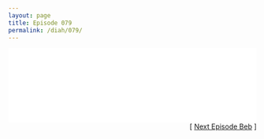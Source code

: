 ```yaml
---
layout: page
title: Episode 079
permalink: /diah/079/
---
```


<iframe allowfullscreen="true" frameborder="0" style="width:100%;" marginheight="0" marginwidth="0" mozallowfullscreen="true" scrolling="NO" src="//gdriveplayer.me/embed2.php?link=rdtaWv3ltommAn%252FZczXJbgGFZrCmSOxOIj3SSQpn24Gxa3NICvqCufMJ6n%252BE6ZBi8kbfpO7dCChLdyPUQGnINwmalS5Znff%252F4v70IcBRRvcj%252BM%252FkUr4JNT2lDmNYiRdI37ConhK%252FhVk8Yr8b7weM448KXSuROk7r14210DJOXPS5Mdn4hH1xXifPT3x5LuMBnAIHV1qZYT1ljxMonqcpo7&amp;no_adult=yes" webkitallowfullscreen="true"></iframe>

<div align="right">[ <a href="/diah/080/">Next Episode Beb</a> ]</div>


